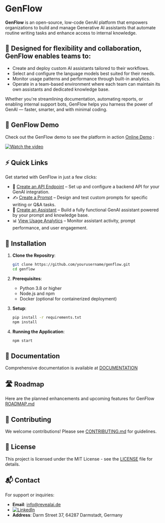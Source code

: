 
# GenFlow

**GenFlow** is an open-source, low-code  GenAI platform that empowers organizations to build and manage Generative AI assistants that automate routine writing tasks and enhance access to internal knowledge.

## 🌟 Designed for flexibility and collaboration, GenFlow enables teams to:
- Create and deploy custom AI assistants tailored to their workflows.
- Select and configure the language models best suited for their needs.
- Monitor usage patterns and performance through built-in analytics.
- Operate in a team-based environment where each team can maintain its own assistants and dedicated knowledge base.

Whether you're streamlining documentation, automating reports, or enabling internal support bots, GenFlow helps you harness the power of GenAI — faster, smarter, and with minimal coding.

## 🎥 GenFlow Demo

Check out the GenFlow demo to see the platform in action [Online Demo](https://genflow.revealai.de/) :

[![Watch the video](https://img.youtube.com/vi/tP5Ox9R0naA/maxresdefault.jpg)](https://www.youtube.com/watch?v=tP5Ox9R0naA)

## ⚡ Quick Links

Get started with GenFlow in just a few clicks:

- 🔧 [Create an API Endpoint](#) – Set up and configure a backend API for your GenAI integration.
- ✍️ [Create a Prompt](#) – Design and test custom prompts for specific writing or Q&A tasks.
- 🤖 [Create an Assistant](#) – Build a fully functional GenAI assistant powered by your prompt and knowledge base.
- 📊 [View Usage Analytics](#) – Monitor assistant activity, prompt performance, and user engagement.
  
## 🚀 Installation

1. **Clone the Repositry**:
   ```bash
   git clone https://github.com/yourusername/genflow.git
   cd genflow
   ```

2. **Prerequisites**:
   - Python 3.8 or higher
   - Node.js and npm
   - Docker (optional for containerized deployment)

3. **Setup**:
   ```bash
   pip install -r requirements.txt
   npm install
   ```

4. **Running the Application**:
   ```bash
   npm start
   ```

## 📖 Documentation

Comprehensive documentation is available at [DOCUMENTATION](dev/DOCUMENTATION.md)

## 🛣️ Roadmap

Here are the planned enhancements and upcoming features for GenFlow [ROADMAP.md](dev/ROADMAP.md)

## 🤝 Contributing

We welcome contributions! Please see [CONTRIBUTING.md](dev/CONTRIBUTING.md) for guidelines.

## 📄 License

This project is licensed under the MIT License - see the [LICENSE](LICENSE) file for details.

## 📬 Contact

For support or inquiries:

- **Email**: info@revealai.de
- [![LinkedIn](https://img.shields.io/badge/LinkedIn-Follow-blue?logo=linkedin)](https://www.linkedin.com/company/76154575/)
- **Address**: Darm Street 37, 64287 Darmstadt, Germany
